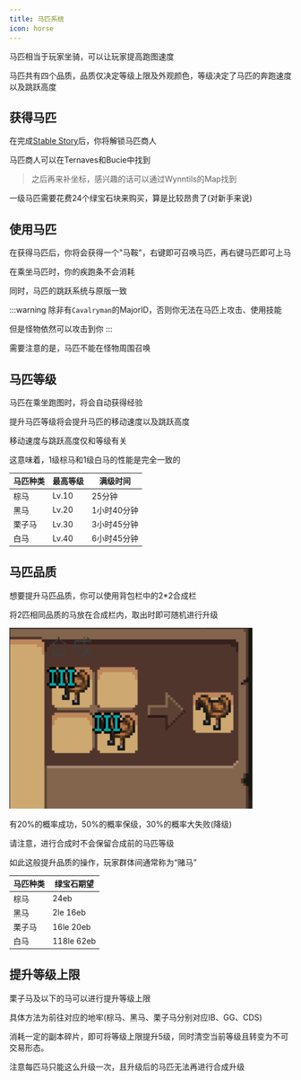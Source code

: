 ```yaml
---
title: 马匹系统
icon: horse
---
```


马匹相当于玩家坐骑，可以让玩家提高跑图速度

马匹共有四个品质，品质仅决定等级上限及外观颜色，等级决定了马匹的奔跑速度以及跳跃高度

## 获得马匹

在完成[Stable Story](/quests/lvl11-20/level%2013%20-%20Stable%20Story.html)后，你将解锁马匹商人

马匹商人可以在Ternaves和Bucie中找到
>之后再来补坐标，感兴趣的话可以通过Wynntils的Map找到

一级马匹需要花费24个绿宝石块来购买，算是比较昂贵了(对新手来说)

## 使用马匹

在获得马匹后，你将会获得一个"马鞍"，右键即可召唤马匹，再右键马匹即可上马

在乘坐马匹时，你的疾跑条不会消耗

同时，马匹的跳跃系统与原版一致

:::warning
除非有`Cavalryman`的MajorID，否则你无法在马匹上攻击、使用技能

但是怪物依然可以攻击到你
:::

需要注意的是，马匹不能在怪物周围召唤

## 马匹等级

马匹在乘坐跑图时，将会自动获得经验

提升马匹等级将会提升马匹的移动速度以及跳跃高度

移动速度与跳跃高度仅和等级有关

这意味着，1级棕马和1级白马的性能是完全一致的

| 马匹种类 | 最高等级 | 满级时间 |
|---|---|---|
| 棕马 | Lv.10 | 25分钟 |
| 黑马 | Lv.20 | 1小时40分钟 |
| 栗子马 | Lv.30 | 3小时45分钟 |
| 白马 | Lv.40 | 6小时45分钟 |

## 马匹品质

想要提升马匹品质，你可以使用背包栏中的2*2合成栏

将2匹相同品质的马放在合成栏内，取出时即可随机进行升级

![](/assets/img/horse.png)

有20%的概率成功，50%的概率保级，30%的概率大失败(降级)

请注意，进行合成时不会保留合成前的马匹等级

如此这般提升品质的操作，玩家群体间通常称为“赌马”

| 马匹种类 | 绿宝石期望 |
|---|---|
| 棕马 | 24eb |
| 黑马 | 2le 16eb |
| 栗子马 | 16le 20eb |
| 白马 | 118le 62eb |


## 提升等级上限

栗子马及以下的马可以进行提升等级上限

具体方法为前往对应的地牢(棕马、黑马、栗子马分别对应IB、GG、CDS)

消耗一定的副本碎片，即可将等级上限提升5级，同时清空当前等级且转变为不可交易形态。

注意每匹马只能这么升级一次，且升级后的马匹无法再进行合成升级